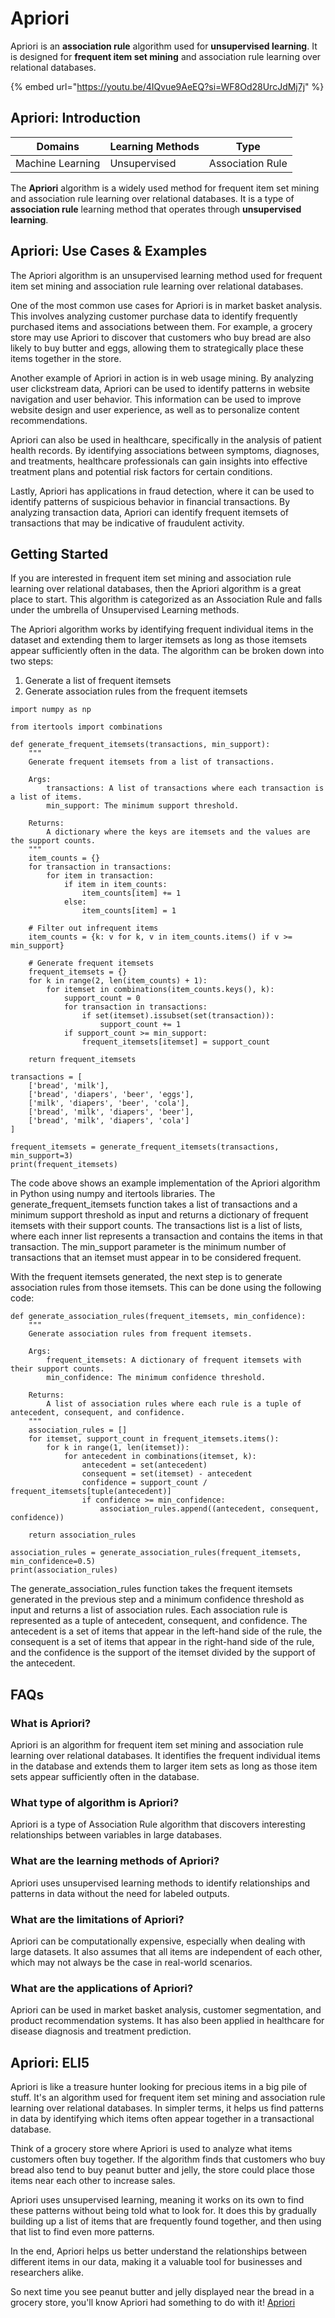 # Apriori

Apriori is an **association rule** algorithm used for **unsupervised learning**. It is designed for **frequent item set mining** and association rule learning over relational databases.

{% embed url="https://youtu.be/4IQvue9AeEQ?si=WF8Od28UrcJdMj7j" %}

## Apriori: Introduction

| Domains          | Learning Methods | Type             |
| ---------------- | ---------------- | ---------------- |
| Machine Learning | Unsupervised     | Association Rule |

The **Apriori** algorithm is a widely used method for frequent item set mining and association rule learning over relational databases. It is a type of **association rule** learning method that operates through **unsupervised learning**.

## Apriori: Use Cases & Examples

The Apriori algorithm is an unsupervised learning method used for frequent item set mining and association rule learning over relational databases.

One of the most common use cases for Apriori is in market basket analysis. This involves analyzing customer purchase data to identify frequently purchased items and associations between them. For example, a grocery store may use Apriori to discover that customers who buy bread are also likely to buy butter and eggs, allowing them to strategically place these items together in the store.

Another example of Apriori in action is in web usage mining. By analyzing user clickstream data, Apriori can be used to identify patterns in website navigation and user behavior. This information can be used to improve website design and user experience, as well as to personalize content recommendations.

Apriori can also be used in healthcare, specifically in the analysis of patient health records. By identifying associations between symptoms, diagnoses, and treatments, healthcare professionals can gain insights into effective treatment plans and potential risk factors for certain conditions.

Lastly, Apriori has applications in fraud detection, where it can be used to identify patterns of suspicious behavior in financial transactions. By analyzing transaction data, Apriori can identify frequent itemsets of transactions that may be indicative of fraudulent activity.

## Getting Started

If you are interested in frequent item set mining and association rule learning over relational databases, then the Apriori algorithm is a great place to start. This algorithm is categorized as an Association Rule and falls under the umbrella of Unsupervised Learning methods.

The Apriori algorithm works by identifying frequent individual items in the dataset and extending them to larger itemsets as long as those itemsets appear sufficiently often in the data. The algorithm can be broken down into two steps:

1. Generate a list of frequent itemsets
2. Generate association rules from the frequent itemsets

```
import numpy as np
```

```
from itertools import combinations

def generate_frequent_itemsets(transactions, min_support):
    """
    Generate frequent itemsets from a list of transactions.

    Args:
        transactions: A list of transactions where each transaction is a list of items.
        min_support: The minimum support threshold.

    Returns:
        A dictionary where the keys are itemsets and the values are the support counts.
    """
    item_counts = {}
    for transaction in transactions:
        for item in transaction:
            if item in item_counts:
                item_counts[item] += 1
            else:
                item_counts[item] = 1

    # Filter out infrequent items
    item_counts = {k: v for k, v in item_counts.items() if v >= min_support}

    # Generate frequent itemsets
    frequent_itemsets = {}
    for k in range(2, len(item_counts) + 1):
        for itemset in combinations(item_counts.keys(), k):
            support_count = 0
            for transaction in transactions:
                if set(itemset).issubset(set(transaction)):
                    support_count += 1
            if support_count >= min_support:
                frequent_itemsets[itemset] = support_count

    return frequent_itemsets

transactions = [
    ['bread', 'milk'],
    ['bread', 'diapers', 'beer', 'eggs'],
    ['milk', 'diapers', 'beer', 'cola'],
    ['bread', 'milk', 'diapers', 'beer'],
    ['bread', 'milk', 'diapers', 'cola']
]

frequent_itemsets = generate_frequent_itemsets(transactions, min_support=3)
print(frequent_itemsets)

```

The code above shows an example implementation of the Apriori algorithm in Python using numpy and itertools libraries. The generate\_frequent\_itemsets function takes a list of transactions and a minimum support threshold as input and returns a dictionary of frequent itemsets with their support counts. The transactions list is a list of lists, where each inner list represents a transaction and contains the items in that transaction. The min\_support parameter is the minimum number of transactions that an itemset must appear in to be considered frequent.

With the frequent itemsets generated, the next step is to generate association rules from those itemsets. This can be done using the following code:

```
def generate_association_rules(frequent_itemsets, min_confidence):
    """
    Generate association rules from frequent itemsets.

    Args:
        frequent_itemsets: A dictionary of frequent itemsets with their support counts.
        min_confidence: The minimum confidence threshold.

    Returns:
        A list of association rules where each rule is a tuple of antecedent, consequent, and confidence.
    """
    association_rules = []
    for itemset, support_count in frequent_itemsets.items():
        for k in range(1, len(itemset)):
            for antecedent in combinations(itemset, k):
                antecedent = set(antecedent)
                consequent = set(itemset) - antecedent
                confidence = support_count / frequent_itemsets[tuple(antecedent)]
                if confidence >= min_confidence:
                    association_rules.append((antecedent, consequent, confidence))

    return association_rules

association_rules = generate_association_rules(frequent_itemsets, min_confidence=0.5)
print(association_rules)

```

The generate\_association\_rules function takes the frequent itemsets generated in the previous step and a minimum confidence threshold as input and returns a list of association rules. Each association rule is represented as a tuple of antecedent, consequent, and confidence. The antecedent is a set of items that appear in the left-hand side of the rule, the consequent is a set of items that appear in the right-hand side of the rule, and the confidence is the support of the itemset divided by the support of the antecedent.

## FAQs

### What is Apriori?

Apriori is an algorithm for frequent item set mining and association rule learning over relational databases. It identifies the frequent individual items in the database and extends them to larger item sets as long as those item sets appear sufficiently often in the database.

### What type of algorithm is Apriori?

Apriori is a type of Association Rule algorithm that discovers interesting relationships between variables in large databases.

### What are the learning methods of Apriori?

Apriori uses unsupervised learning methods to identify relationships and patterns in data without the need for labeled outputs.

### What are the limitations of Apriori?

Apriori can be computationally expensive, especially when dealing with large datasets. It also assumes that all items are independent of each other, which may not always be the case in real-world scenarios.

### What are the applications of Apriori?

Apriori can be used in market basket analysis, customer segmentation, and product recommendation systems. It has also been applied in healthcare for disease diagnosis and treatment prediction.

## Apriori: ELI5

Apriori is like a treasure hunter looking for precious items in a big pile of stuff. It's an algorithm used for frequent item set mining and association rule learning over relational databases. In simpler terms, it helps us find patterns in data by identifying which items often appear together in a transactional database.

Think of a grocery store where Apriori is used to analyze what items customers often buy together. If the algorithm finds that customers who buy bread also tend to buy peanut butter and jelly, the store could place those items near each other to increase sales.

Apriori uses unsupervised learning, meaning it works on its own to find these patterns without being told what to look for. It does this by gradually building up a list of items that are frequently found together, and then using that list to find even more patterns.

In the end, Apriori helps us better understand the relationships between different items in our data, making it a valuable tool for businesses and researchers alike.

So next time you see peanut butter and jelly displayed near the bread in a grocery store, you'll know Apriori had something to do with it! [Apriori](https://serp.ai/apriori/)
